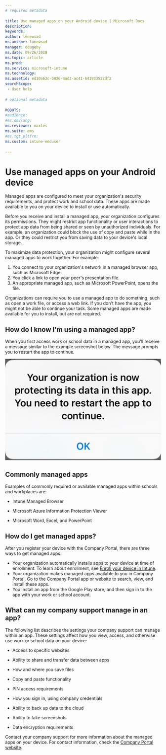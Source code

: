 ```yaml
---
# required metadata

title: Use managed apps on your Android device | Microsoft Docs
description:
keywords:
author: lenewsad
ms.author: lanewsad
manager: dougeby
ms.date: 09/26/2018
ms.topic: article
ms.prod:
ms.service: microsoft-intune
ms.technology:
ms.assetid: ed10a62c-b026-4ad3-ac41-641933522df2
searchScope:
 - User help

# optional metadata

ROBOTS:  
#audience:
#ms.devlang:
ms.reviewer: maxles
ms.suite: ems
#ms.tgt_pltfrm:
ms.custom: intune-enduser

---
```



# Use managed apps on your Android device
Managed apps are configured to meet your organization's security requirements, and protect work and school data. These apps are made available to you on your device to install or use automatically. 

Before you receive and install a managed app, your organization configures its permissions. They might restrict app functionality or user interactions to protect app data from being shared or seen by unauthorized individuals. For example, an organization could block the use of copy and paste while in the app. Or they could restrict you from saving data to your device's local storage.

To maximize data protection, your organization might configure several managed apps to work together. For example:
1. You connect to your organization's network in a managed browser app, such as Microsoft Edge.
2. You click a link to open your peer's presentation file.
3. An appropriate managed app, such as Microsoft PowerPoint, opens the file.

Organizations can require you to use a managed app to do something, such as open a work file, or access a web link. If you don't have the app, you might not be able to continue your task. Some managed apps are made available for you to install, but are not required.

## How do I know I'm using a managed app?
When you first access work or school data in a managed app, you'll receive a message similar to the example screenshot below. The message prompts you to restart the app to continue.

![Screenshot of the message that appears when a user opens a managed app on their device. Message says, "Your organization is not protecting its data in this app. You need to restart the app to continue," followed by an OK button.](./media/managed-apps-message.png)

## Commonly managed apps  
Examples of commonly required or available managed apps within schools and workplaces are:

-   Intune Managed Browser

-   Microsoft Azure Information Protection Viewer

-   Microsoft Word, Excel, and PowerPoint

## How do I get managed apps?
After you register your device with the Company Portal, there are three ways to get managed apps.
* Your organization automatically installs apps to your device at time of enrollment. To learn about enrollment, see [Enroll your device in Intune](enroll-your-device-in-Intune-android.md).
* Your organization makes managed apps available to you in Company Portal. Go to the Company Portal app or website to search, view, and install these apps. 
* You install an app from the Google Play store, and then sign in to the app with your work or school account.  

## What can my company support manage in an app?
The following list describes the settings your company support can manage within an app. These settings affect how you view, access, and otherwise use work or school data on your device:

-   Access to specific websites

-   Ability to share and transfer data between apps

-   How and where you save files

-   Copy and paste functionality

-   PIN access requirements

-   How you sign in, using company credentials

-   Ability to back up data to the cloud

-   Ability to take screenshots

-   Data encryption requirements

Contact your company support for more information about the managed apps on your device. For contact information, check the [Company Portal website](https://go.microsoft.com/fwlink/?linkid=2010980).
